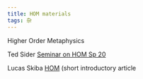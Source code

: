 ```yaml
---
title: HOM materials
tags: 杂
---
```


Higher Order Metaphysics

<!--more-->

Ted Sider [Seminar on HOM Sp 20](http://tedsider.org/teaching/higher_order_20/higher_order_20.html)

Lucas Skiba [HOM](https://compass.onlinelibrary.wiley.com/doi/epdf/10.1111/phc3.12756) (short introductory article
